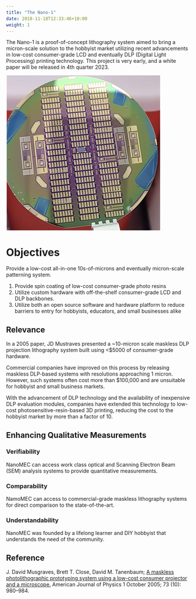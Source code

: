 ```yaml
---
title: "The Nano-1"
date: 2018-11-18T12:33:46+10:00
weight: 1
---
```


The Nano-1 is a proof-of-concept lithography system aimed to bring a micron-scale solution to the hobbyist market utilizing recent advancements in low-cost consumer-grade LCD and eventually DLP (Digital Light Processing) printing technology. This project is very early, and a white paper will be released in 4th quarter 2023.

![Accounting Services](/images/nano-1/wafer.png)

# Objectives

Provide a low-cost all-in-one 10s-of-microns and eventually micron-scale patterning system.

1. Provide spin coating of low-cost consumer-grade photo resins
2. Utilize custom hardware with off-the-shelf consumer-grade LCD and DLP backbones.
3. Utilize both an open source software and hardware platform to reduce barriers to entry for hobbyists, educators, and small businesses alike

## Relevance

In a 2005 paper, JD Mustraves presented a ~10-micron scale maskless DLP projection lithography system built using <$5000 of consumer-grade hardware.

Commercial companies have improved on this process by releasing maskless DLP-based systems with resolutions approaching 1 micron. However, such systems often cost more than $100,000 and are unsuitable for hobbyist and small business markets.

With the advancement of DLP technology and the availability of inexpensive DLP evaluation modules, companies have extended this technology to low-cost photosensitive-resin-based 3D printing, reducing the cost to the hobbyist market by more than a factor of 10.

## Enhancing Qualitative Measurements

### Verifiability

NanoMEC can access work class optical and Scanning Electron Beam (SEM) analysis systems to provide quantitative measurements.

### Comparability

NamoMEC can access to commercial-grade maskless lithography systems for direct comparison to the state-of-the-art.

### Understandability

NanoMEC was founded by a lifelong learner and DIY hobbyist that understands the need of the community.

## Reference
J. David Musgraves, Brett T. Close, David M. Tanenbaum; <a href="https://doi.org/10.1119/1.1924491">A maskless photolithographic prototyping system using a low-cost consumer projector and a microscope.</a> American Journal of Physics 1 October 2005; 73 (10): 980–984.